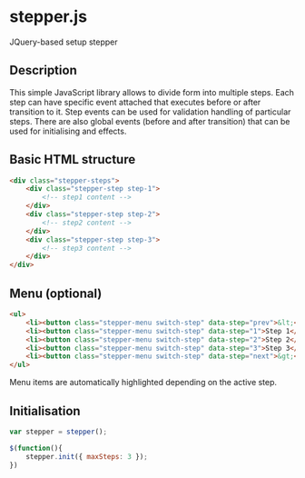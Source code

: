 # stepper.js

JQuery-based setup stepper

## Description

This simple JavaScript library allows to divide form into multiple steps. Each step can have specific event attached that executes before or after transition to it.
Step events can be used for validation handling of particular steps. There are also global events (before and after transition) that can be used for initialising and effects.

## Basic HTML structure

```html
<div class="stepper-steps">
    <div class="stepper-step step-1">
	    <!-- step1 content -->
    </div>
    <div class="stepper-step step-2">
	    <!-- step2 content -->
    </div>
    <div class="stepper-step step-3">
	    <!-- step3 content -->
    </div>
</div>
```

## Menu (optional)

```html
<ul>
    <li><button class="stepper-menu switch-step" data-step="prev">&lt;</button></li>
    <li><button class="stepper-menu switch-step" data-step="1">Step 1</button></li>
    <li><button class="stepper-menu switch-step" data-step="2">Step 2</button></li>
    <li><button class="stepper-menu switch-step" data-step="3">Step 3</button></li>
    <li><button class="stepper-menu switch-step" data-step="next">&gt;</button></li>
</ul>
```

Menu items are automatically highlighted depending on the active step.

## Initialisation

```js
var stepper = stepper();

$(function(){
    stepper.init({ maxSteps: 3 });
})
```